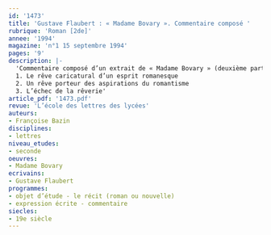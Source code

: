 ```yaml
---
id: '1473'
title: 'Gustave Flaubert : « Madame Bovary ». Commentaire composé '
rubrique: 'Roman [2de]'
annee: '1994'
magazine: 'n°1 15 septembre 1994'
pages: '9'
description: |-
  'Commentaire composé d’un extrait de « Madame Bovary » (deuxième partie, chapitre 12), de « Au galop de quatre chevaux… » à « …Emma ne s’endormait que le matin »…
  1. Le rêve caricatural d’un esprit romanesque
  2. Un rêve porteur des aspirations du romantisme
  3. L’échec de la rêverie'
article_pdf: '1473.pdf'
revue: 'L’école des lettres des lycées'
auteurs:
- Françoise Bazin
disciplines:
- lettres
niveau_etudes:
- seconde
oeuvres:
- Madame Bovary
ecrivains:
- Gustave Flaubert
programmes:
- objet d’étude - le récit (roman ou nouvelle)
- expression écrite - commentaire
siecles:
- 19e siècle
---
```

